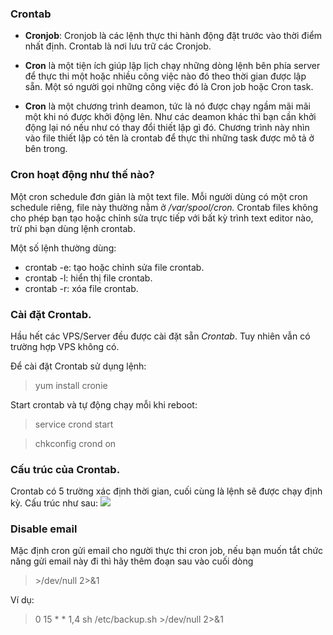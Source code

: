 ### Crontab

- **Cronjob**: Cronjob là các lệnh thực thi hành động đặt trước vào thời điểm nhất định.
Crontab là nơi lưu trữ các Cronjob.
- **Cron** là một tiện ích giúp lập lịch chạy những dòng lệnh bên phía server để thực thi một hoặc nhiều công việc nào đó theo thời gian được lập sẵn.
Một só người gọi những công việc đó là Cron job hoặc Cron task.

- **Cron** là một chương trình deamon, tức là nó được chạy ngầm mãi mãi một khi nó được khởi động lên.
Như các deamon khác thì bạn cần khởi động lại nó nếu như có thay đổi thiết lập gì đó.
Chương trình này nhìn vào file thiết lập có tên là crontab để thực thi những task được mô tả ở bên trong.

### Cron hoạt động như thế nào?

Một cron schedule đơn giản là một text file.
Mỗi người dùng có một cron schedule riêng, file này thường nằm ở */var/spool/cron.*
Crontab files không cho phép bạn tạo hoặc chỉnh sửa trực tiếp với bất kỳ trình text editor nào, trừ phi bạn dùng lệnh crontab.

Một số lệnh thường dùng:

- crontab -e: tạo hoặc chỉnh sửa file crontab.
- crontab -l: hiển thị file crontab.
- crontab -r: xóa file crontab.

### Cài đặt Crontab.
Hầu hết các VPS/Server đều được cài đặt sẵn *Crontab*.
Tuy nhiên vẫn có trường hợp VPS không có.

Để cài đặt Crontab sử dụng lệnh:
> yum install cronie

Start crontab và tự động chạy mỗi khi reboot:

>service crond start

>chkconfig crond on

### Cấu trúc của Crontab.
Crontab có 5 trường xác định thời gian, cuối cùng là lệnh sẽ được chạy định kỳ.
Cấu trúc như sau:
<img src=https://vinahost.vn/uploads/8/tincongnghe/cron-job.jpg>

### Disable email
Mặc định cron gửi email cho người thực thi cron job, nếu bạn muốn tắt chức năng gửi email này đi thì hãy thêm đoạn sau vào cuối dòng

>\>/dev/null 2>&1

Ví dụ:

>0 15 * * 1,4 sh /etc/backup.sh >/dev/null 2>&1
